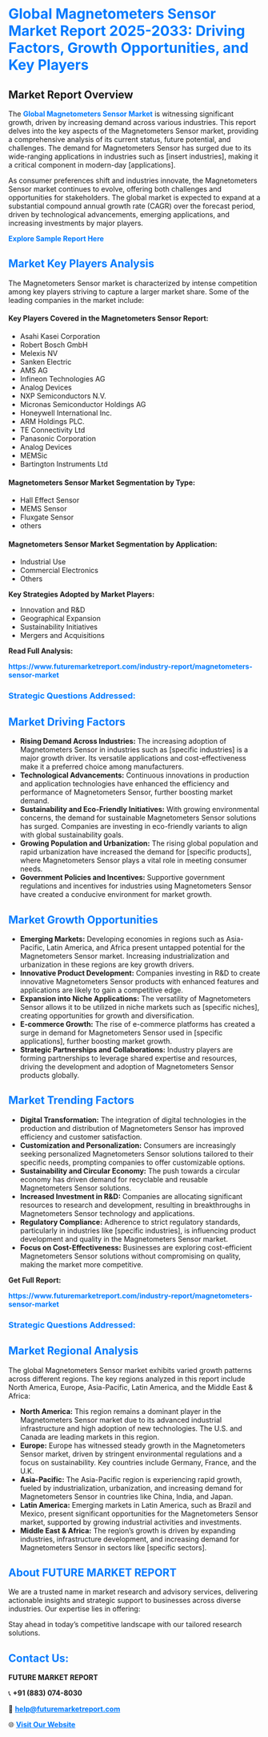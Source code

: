 <h1 style="color: #007BFF;">Global Magnetometers Sensor Market Report 2025-2033: Driving Factors, Growth Opportunities, and Key Players</h1>

<section id="overview">
<h2>Market Report Overview</h2>
<p>The <a href="https://www.futuremarketreport.com/industry-report/magnetometers-sensor-market" style="color: #007BFF; text-decoration: none;"><strong>Global Magnetometers Sensor Market</strong></a> is witnessing significant growth, driven by increasing demand across various industries. This report delves into the key aspects of the Magnetometers Sensor market, providing a comprehensive analysis of its current status, future potential, and challenges. The demand for Magnetometers Sensor has surged due to its wide-ranging applications in industries such as [insert industries], making it a critical component in modern-day [applications].</p>
<p>As consumer preferences shift and industries innovate, the Magnetometers Sensor market continues to evolve, offering both challenges and opportunities for stakeholders. The global market is expected to expand at a substantial compound annual growth rate (CAGR) over the forecast period, driven by technological advancements, emerging applications, and increasing investments by major players.</p>
</section>

<section id="overview">
<p><a href="https://www.futuremarketreport.com/request-sample/reportId=81207" style="color: #007BFF; text-decoration: none;"><strong>Explore Sample Report Here</strong></a></p>
</section>

<section id="key-players">
<h2 style="color: #007BFF;">Market Key Players Analysis</h2>
<p>The Magnetometers Sensor market is characterized by intense competition among key players striving to capture a larger market share. Some of the leading companies in the market include:</p>
<h4>Key Players Covered in the Magnetometers Sensor Report:</h4>
<ul><li>Asahi Kasei Corporation</li><li>Robert Bosch GmbH</li><li>Melexis NV</li><li>Sanken Electric</li><li>AMS AG</li><li>Infineon Technologies AG</li><li>Analog Devices</li><li>NXP Semiconductors N.V.</li><li>Micronas Semiconductor Holdings AG</li><li>Honeywell International Inc.</li><li>ARM Holdings PLC.</li><li>TE Connectivity Ltd</li><li>Panasonic Corporation</li><li>Analog Devices</li><li>MEMSic</li><li>Bartington Instruments Ltd</li></ul>
<h4>Magnetometers Sensor Market Segmentation by Type:</h4>
<ul><li>Hall Effect Sensor</li><li>MEMS Sensor</li><li>Fluxgate Sensor</li><li>others</li></ul>

<h4>Magnetometers Sensor Market Segmentation by Application:</h4>
<ul><li>Industrial Use</li><li>Commercial Electronics</li><li>Others</li></ul>
<p><strong>Key Strategies Adopted by Market Players:</strong></p>
<ul>
<li>Innovation and R&D</li>
<li>Geographical Expansion</li>
<li>Sustainability Initiatives</li>
<li>Mergers and Acquisitions</li>
</ul>
</section>

<section>
<p><strong>Read Full Analysis: </strong></p><a href="https://www.futuremarketreport.com/industry-report/magnetometers-sensor-market" style="color: #007BFF; text-decoration: none;"><strong>https://www.futuremarketreport.com/industry-report/magnetometers-sensor-market</strong></a>
<h3 style="color: #007BFF;">Strategic Questions Addressed:</h3>
</section>

<section id="driving-factors">
<h2 style="color: #007BFF;">Market Driving Factors</h2>
<ul>
<li><strong>Rising Demand Across Industries:</strong> The increasing adoption of Magnetometers Sensor in industries such as [specific industries] is a major growth driver. Its versatile applications and cost-effectiveness make it a preferred choice among manufacturers.</li>
<li><strong>Technological Advancements:</strong> Continuous innovations in production and application technologies have enhanced the efficiency and performance of Magnetometers Sensor, further boosting market demand.</li>
<li><strong>Sustainability and Eco-Friendly Initiatives:</strong> With growing environmental concerns, the demand for sustainable Magnetometers Sensor solutions has surged. Companies are investing in eco-friendly variants to align with global sustainability goals.</li>
<li><strong>Growing Population and Urbanization:</strong> The rising global population and rapid urbanization have increased the demand for [specific products], where Magnetometers Sensor plays a vital role in meeting consumer needs.</li>
<li><strong>Government Policies and Incentives:</strong> Supportive government regulations and incentives for industries using Magnetometers Sensor have created a conducive environment for market growth.</li>
</ul>
</section>

<section id="growth-opportunities">
<h2 style="color: #007BFF;">Market Growth Opportunities</h2>
<ul>
<li><strong>Emerging Markets:</strong> Developing economies in regions such as Asia-Pacific, Latin America, and Africa present untapped potential for the Magnetometers Sensor market. Increasing industrialization and urbanization in these regions are key growth drivers.</li>
<li><strong>Innovative Product Development:</strong> Companies investing in R&D to create innovative Magnetometers Sensor products with enhanced features and applications are likely to gain a competitive edge.</li>
<li><strong>Expansion into Niche Applications:</strong> The versatility of Magnetometers Sensor allows it to be utilized in niche markets such as [specific niches], creating opportunities for growth and diversification.</li>
<li><strong>E-commerce Growth:</strong> The rise of e-commerce platforms has created a surge in demand for Magnetometers Sensor used in [specific applications], further boosting market growth.</li>
<li><strong>Strategic Partnerships and Collaborations:</strong> Industry players are forming partnerships to leverage shared expertise and resources, driving the development and adoption of Magnetometers Sensor products globally.</li>
</ul>
</section>

<section id="trending-factors">
<h2 style="color: #007BFF;">Market Trending Factors</h2>
<ul>
<li><strong>Digital Transformation:</strong> The integration of digital technologies in the production and distribution of Magnetometers Sensor has improved efficiency and customer satisfaction.</li>
<li><strong>Customization and Personalization:</strong> Consumers are increasingly seeking personalized Magnetometers Sensor solutions tailored to their specific needs, prompting companies to offer customizable options.</li>
<li><strong>Sustainability and Circular Economy:</strong> The push towards a circular economy has driven demand for recyclable and reusable Magnetometers Sensor solutions.</li>
<li><strong>Increased Investment in R&D:</strong> Companies are allocating significant resources to research and development, resulting in breakthroughs in Magnetometers Sensor technology and applications.</li>
<li><strong>Regulatory Compliance:</strong> Adherence to strict regulatory standards, particularly in industries like [specific industries], is influencing product development and quality in the Magnetometers Sensor market.</li>
<li><strong>Focus on Cost-Effectiveness:</strong> Businesses are exploring cost-efficient Magnetometers Sensor solutions without compromising on quality, making the market more competitive.</li>
</ul>
</section>

<section>
<p><strong>Get Full Report: </strong></p><a href="https://www.futuremarketreport.com/industry-report/magnetometers-sensor-market" style="color: #007BFF; text-decoration: none;"><strong>https://www.futuremarketreport.com/industry-report/magnetometers-sensor-market</strong></a>
<h3 style="color: #007BFF;">Strategic Questions Addressed:</h3>
</section>


<section id="regional-analysis">
<h2 style="color: #007BFF;">Market Regional Analysis</h2>
<p>The global Magnetometers Sensor market exhibits varied growth patterns across different regions. The key regions analyzed in this report include North America, Europe, Asia-Pacific, Latin America, and the Middle East & Africa:</p>
<ul>
<li><strong>North America:</strong> This region remains a dominant player in the Magnetometers Sensor market due to its advanced industrial infrastructure and high adoption of new technologies. The U.S. and Canada are leading markets in this region.</li>
<li><strong>Europe:</strong> Europe has witnessed steady growth in the Magnetometers Sensor market, driven by stringent environmental regulations and a focus on sustainability. Key countries include Germany, France, and the U.K.</li>
<li><strong>Asia-Pacific:</strong> The Asia-Pacific region is experiencing rapid growth, fueled by industrialization, urbanization, and increasing demand for Magnetometers Sensor in countries like China, India, and Japan.</li>
<li><strong>Latin America:</strong> Emerging markets in Latin America, such as Brazil and Mexico, present significant opportunities for the Magnetometers Sensor market, supported by growing industrial activities and investments.</li>
<li><strong>Middle East & Africa:</strong> The region’s growth is driven by expanding industries, infrastructure development, and increasing demand for Magnetometers Sensor in sectors like [specific sectors].</li>
</ul>
</section>

<footer>
<h2 style="color: #007BFF;">About FUTURE MARKET REPORT</h2>
<p>We are a trusted name in market research and advisory services, delivering actionable insights and strategic support to businesses across diverse industries. Our expertise lies in offering:</p>

<p>Stay ahead in today’s competitive landscape with our tailored research solutions.</p>

<h2 style="color: #007BFF;">Contact Us:</h2>
<p><strong>FUTURE MARKET REPORT</strong></p>
<p>📞 <strong>+91 (883) 074-8030</strong></p>
<p>📧 <strong><a href="mailto:help@futuremarketreport.com" style="color: #007BFF;">help@futuremarketreport.com</a></strong></p>
<p>🌐 <strong><a href="https://www.futuremarketreport.com/" style="color: #007BFF;">Visit Our Website</a></strong></p>
</footer>